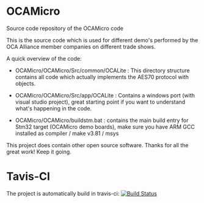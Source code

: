 # OCAMicro
Source code repository of the OCAMicro code

This is the source code which is used for different demo's performed by the OCA Alliance member companies on different trade shows. 

A quick overview of the code:

- OCAMicro/OCAMicro/Src/common/OCALite : This directory structure contains all code which actually implements the AES70 protocol with objects. 
- OCAMicro/OCAMicro/Src/app/OCALite : Contains a windows port (with visual studio project), great starting point if you want to understand what's happening in the code.

- OCAMicro/OCAMicro/buildstm.bat : contains the main build entry for Stm32 target (OCAMicro demo boards), make sure you have ARM GCC installed as compiler / make v3.81 / msys



This project does contain other open source software. Thanks for all the great work! Keep it going.

# Tavis-CI

The project is automatically build in travis-ci: [![Build Status](https://secure.travis-ci.org/OCAAlliance/OCAMicro.svg?branch=master)](http://travis-ci.org/OCAAlliance/OCAMicro)
